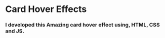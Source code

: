 <h1>Card Hover Effects</h1>
<h3>I developed this Amazing card hover effect using, HTML, CSS and JS.</h3>
